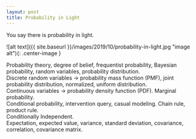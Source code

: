 ```yaml
---
layout: post
title: Probability in Light
---
```


You say there is probability in light.

![alt text]({{ site.baseurl }}/images/2019/10/probability-in-light.jpg "image alt"){: .center-image }

Probability theory, degree of belief, frequentist probability, Bayesian probability, random variables, probability
 distribution.<br />
Discrete random variables -> probability mass function (PMF), joint probability distribution, normalized, uniform distribution.<br />
Continuous variables -> probability density function (PDF).
Marginal probability.<br />
Conditional probability, intervention query, casual modeling.
Chain rule, product rule.<br />
Conditionally Independent.<br />
Expectation, expected value, variance, standard deviation, covariance, correlation, covariance matrix.<br />
